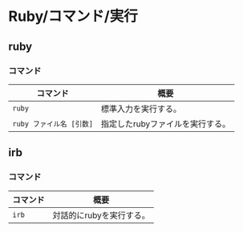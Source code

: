 # Ruby/コマンド/実行

## ruby

### コマンド

| コマンド                 | 概要                             |
| ------------------------ | -------------------------------- |
| `ruby`                   | 標準入力を実行する。             |
| `ruby ファイル名 [引数]` | 指定したrubyファイルを実行する。 |

## irb

### コマンド

| コマンド | 概要                     |
| -------- | ------------------------ |
| `irb`    | 対話的にrubyを実行する。 |
